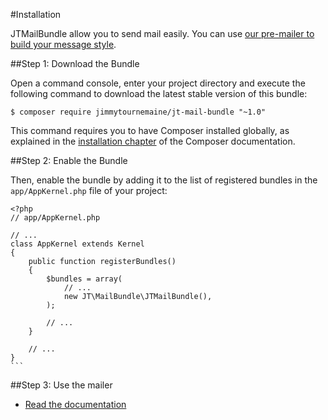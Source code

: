#Installation

JTMailBundle allow you to send mail easily. You can use [our pre-mailer to build your message style](https://github.com/JimmyTournemaine/PreMailer).

##Step 1: Download the Bundle

Open a command console, enter your project directory and execute the
following command to download the latest stable version of this bundle:

	$ composer require jimmytournemaine/jt-mail-bundle "~1.0"

This command requires you to have Composer installed globally, as explained
in the [installation chapter](https://getcomposer.org/doc/00-intro.md)
of the Composer documentation.

##Step 2: Enable the Bundle

Then, enable the bundle by adding it to the list of registered bundles
in the `app/AppKernel.php` file of your project:


	<?php
	// app/AppKernel.php
	
	// ...
	class AppKernel extends Kernel
	{
	    public function registerBundles()
	    {
	        $bundles = array(
	            // ...
	            new JT\MailBundle\JTMailBundle(),
	        );
	
	        // ...
	    }
	
	    // ...
	}
	```

##Step 3: Use the mailer

- [Read the documentation](Doc/how_to_use_1.md)
